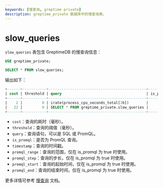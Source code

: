 ```yaml
---
keywords: [慢查询, greptime private]
description: greptime_private 数据库中的慢查询表。
---
```


# slow_queries

`slow_queries` 表包含 GreptimeDB 的慢查询信息：

```sql
USE greptime_private;

SELECT * FROM slow_queries;
```

输出如下：

```sql
+------+-----------+---------------------------------------------+-----------+----------------------------+--------------+-------------+---------------------+---------------------+
| cost | threshold | query                                       | is_promql | timestamp                  | promql_range | promql_step | promql_start        | promql_end          |
+------+-----------+---------------------------------------------+-----------+----------------------------+--------------+-------------+---------------------+---------------------+
|    2 |         0 | irate(process_cpu_seconds_total[1h])        |         1 | 2025-05-14 13:59:36.368575 |     86400000 |     3600000 | 2024-11-24 00:00:00 | 2024-11-25 00:00:00 |
|   22 |         0 | SELECT * FROM greptime_private.slow_queries |         0 | 2025-05-14 13:59:44.844201 |            0 |           0 | 1970-01-01 00:00:00 | 1970-01-01 00:00:00 |
+------+-----------+---------------------------------------------+-----------+----------------------------+--------------+-------------+---------------------+---------------------+
```

- `cost`：查询的耗时（毫秒）。
- `threshold`：查询的阈值（毫秒）。
- `query`：查询语句，可以是 SQL 或 PromQL。
- `is_promql`：是否为 PromQL 查询。
- `timestamp`：查询的时间戳。
- `promql_range`：查询的范围，仅在 is_promql 为 true 时使用。
- `promql_step`：查询的步长，仅在 is_promql 为 true 时使用。
- `promql_start`：查询的起始时间，仅在 is_promql 为 true 时使用。
- `promql_end`：查询的结束时间，仅在 is_promql 为 true 时使用。

更多详情可参考 [慢查询](/user-guide/deployments-administration/monitoring/slow-query.md) 文档。 
